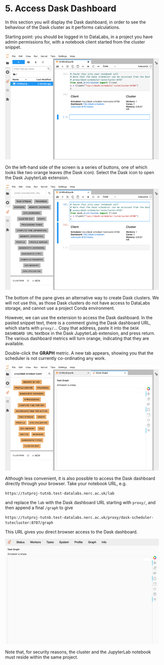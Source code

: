 # 5. Access Dask Dashboard

In this section you will display the Dask dashboard,
in order to see the behaviour of the Dask cluster as it performs calculations.

Starting point: you should be logged in to DataLabs, in a project you have admin
permissions for, with a notebook client started from the cluster snippet.

![jupyterlab dask client](../../img/jupyterlab-dask-client.png "jupyterlab dask client")

On the left-hand side of the screen is a series of buttons,
one of which looks like two orange leaves (the Dask icon).
Select the Dask icon to open the Dask JupyterLab extension.

![jupyterlab dask dashboard](../../img/jupyterlab-dask-dashboard-unconnected.png "jupyterlab dask dashboard")

The bottom of the pane gives an alternative way to create Dask clusters.
We will not use this, as those Dask clusters do not have access to DataLabs storage,
and cannot use a project Conda environment.

However, we can use the extension to access the Dask dashboard.
In the pasted snippet text, there is a comment giving the Dask dashboard URL, which starts with `proxy/`...
Copy that address,
paste it into the `DASK DASHBOARD URL` textbox in the Dask JupyterLab extension,
and press return.
The various dashboard metrics will turn orange, indicating that they are available.

Double-click the **GRAPH** metric.
A new tab appears, showing you that the scheduler is not currently co-ordinating any work.

![jupyterlab dask dashboard](../../img/jupyterlab-dask-dashboard-graph-empty.png "jupyterlab dask dashboard")

Although less convenient,
it is also possible to access the Dask dashboard directly through your browser.
Take your notebook URL, e.g.

`https://tutproj-tutnb.test-datalabs.nerc.ac.uk/lab`

and replace the `lab` with the Dask dashboard URL starting with `proxy/`,
and then append a final `/graph` to give

`https://tutproj-tutnb.test-datalabs.nerc.ac.uk/proxy/dask-scheduler-tutecluster:8787/graph`

This URL gives you direct browser access to the Dask dashboard.

![jupyterlab dask dashboard](../../img/jupyterlab-dask-browser-dashboard-graph-empty.png "jupyterlab dask dashboard")

Note that, for security reasons,
the cluster and the JupyterLab notebook must reside within the same project.
